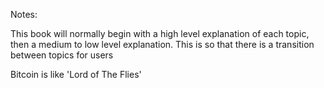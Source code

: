 Notes:

This book will normally begin with a high level explanation of each topic, then a medium to low level explanation. This is so that there is a transition between topics for users



Bitcoin is like 'Lord of The Flies'

